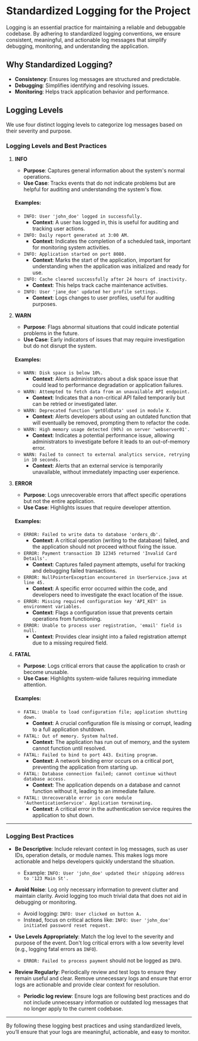 # Standardized Logging for the Project

Logging is an essential practice for maintaining a reliable and debuggable codebase. By adhering to standardized logging conventions, we ensure consistent, meaningful, and actionable log messages that simplify debugging, monitoring, and understanding the application.

## Why Standardized Logging?
- **Consistency**: Ensures log messages are structured and predictable.
- **Debugging**: Simplifies identifying and resolving issues.
- **Monitoring**: Helps track application behavior and performance.

## Logging Levels
We use four distinct logging levels to categorize log messages based on their severity and purpose.

### Logging Levels and Best Practices

1. **INFO**
   - **Purpose**: Captures general information about the system's normal operations.
   - **Use Case**: Tracks events that do not indicate problems but are helpful for auditing and understanding the system's flow.

   #### Examples:
   - `INFO: User 'john_doe' logged in successfully.`
     - **Context**: A user has logged in, this is useful for auditing and tracking user actions.
   - `INFO: Daily report generated at 3:00 AM.`
     - **Context**: Indicates the completion of a scheduled task, important for monitoring system activities.
   - `INFO: Application started on port 8080.`
     - **Context**: Marks the start of the application, important for understanding when the application was initialized and ready for use.
   - `INFO: Cache cleared successfully after 24 hours of inactivity.`
     - **Context**: This helps track cache maintenance activities.
   - `INFO: User 'jane_doe' updated her profile settings.`
     - **Context**: Logs changes to user profiles, useful for auditing purposes.

2. **WARN**
   - **Purpose**: Flags abnormal situations that could indicate potential problems in the future.
   - **Use Case**: Early indicators of issues that may require investigation but do not disrupt the system.

   #### Examples:
   - `WARN: Disk space is below 10%.`
     - **Context**: Alerts administrators about a disk space issue that could lead to performance degradation or application failures.
   - `WARN: Attempted to fetch data from an unavailable API endpoint.`
     - **Context**: Indicates that a non-critical API failed temporarily but can be retried or investigated later.
   - `WARN: Deprecated function 'getOldData' used in module X.`
     - **Context**: Alerts developers about using an outdated function that will eventually be removed, prompting them to refactor the code.
   - `WARN: High memory usage detected (90%) on server 'webserver01'.`
     - **Context**: Indicates a potential performance issue, allowing administrators to investigate before it leads to an out-of-memory error.
   - `WARN: Failed to connect to external analytics service, retrying in 10 seconds.`
     - **Context**: Alerts that an external service is temporarily unavailable, without immediately impacting user experience.

3. **ERROR**
   - **Purpose**: Logs unrecoverable errors that affect specific operations but not the entire application.
   - **Use Case**: Highlights issues that require developer attention.

   #### Examples:
   - `ERROR: Failed to write data to database 'orders_db'.`
     - **Context**: A critical operation (writing to the database) failed, and the application should not proceed without fixing the issue.
   - `ERROR: Payment transaction ID 12345 returned 'Invalid Card Details'.`
     - **Context**: Captures failed payment attempts, useful for tracking and debugging failed transactions.
   - `ERROR: NullPointerException encountered in UserService.java at line 45.`
     - **Context**: A specific error occurred within the code, and developers need to investigate the exact location of the issue.
   - `ERROR: Missing required configuration key 'API_KEY' in environment variables.`
     - **Context**: Flags a configuration issue that prevents certain operations from functioning.
   - `ERROR: Unable to process user registration, 'email' field is null.`
     - **Context**: Provides clear insight into a failed registration attempt due to a missing required field.

4. **FATAL**
   - **Purpose**: Logs critical errors that cause the application to crash or become unusable.
   - **Use Case**: Highlights system-wide failures requiring immediate attention.

   #### Examples:
   - `FATAL: Unable to load configuration file; application shutting down.`
     - **Context**: A crucial configuration file is missing or corrupt, leading to a full application shutdown.
   - `FATAL: Out of memory. System halted.`
     - **Context**: The application has run out of memory, and the system cannot function until resolved.
   - `FATAL: Failed to bind to port 443. Exiting program.`
     - **Context**: A network binding error occurs on a critical port, preventing the application from starting up.
   - `FATAL: Database connection failed; cannot continue without database access.`
     - **Context**: The application depends on a database and cannot function without it, leading to an immediate failure.
   - `FATAL: Unrecoverable error in core module 'AuthenticationService'. Application terminating.`
     - **Context**: A critical error in the authentication service requires the application to shut down.

---

### Logging Best Practices
- **Be Descriptive**: Include relevant context in log messages, such as user IDs, operation details, or module names. This makes logs more actionable and helps developers quickly understand the situation.
   - Example: `INFO: User 'john_doe' updated their shipping address to '123 Main St'.`
   
- **Avoid Noise**: Log only necessary information to prevent clutter and maintain clarity. Avoid logging too much trivial data that does not aid in debugging or monitoring.
   - Avoid logging: `INFO: User clicked on button A.`
   - Instead, focus on critical actions like: `INFO: User 'john_doe' initiated password reset request.`

- **Use Levels Appropriately**: Match the log level to the severity and purpose of the event. Don't log critical errors with a low severity level (e.g., logging fatal errors as `INFO`).
   - `ERROR: Failed to process payment` should not be logged as `INFO`.

- **Review Regularly**: Periodically review and test logs to ensure they remain useful and clear. Remove unnecessary logs and ensure that error logs are actionable and provide clear context for resolution.
   - **Periodic log review**: Ensure logs are following best practices and do not include unnecessary information or outdated log messages that no longer apply to the current codebase.

---

By following these logging best practices and using standardized levels, you’ll ensure that your logs are meaningful, actionable, and easy to monitor.
